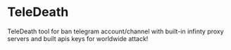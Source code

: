 # TeleDeath
TeleDeath tool for ban telegram account/channel with built-in infinty proxy servers and built apis keys for worldwide attack!
